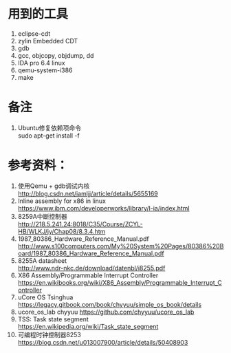 # 用到的工具
1. eclipse-cdt  
2. zylin Embedded CDT  
3. gdb  
4. gcc, objcopy, objdump, dd  
5. IDA pro 6.4 linux
6. qemu-system-i386
7. make  

# 备注
1. Ubuntu修复依赖项命令  
sudo apt-get install -f  

# 参考资料：  
1. 使用Qemu + gdb调试内核  
http://blog.csdn.net/iamljj/article/details/5655169  
2. Inline assembly for x86 in linux  
https://www.ibm.com/developerworks/library/l-ia/index.html  
3. 8259A中断控制器  
http://218.5.241.24:8018/C35/Course/ZCYL-HB/WLKJ/jy/Chap08/8.3.4.htm  
4. 1987_80386_Hardware_Reference_Manual.pdf  
http://www.s100computers.com/My%20System%20Pages/80386%20Board/1987_80386_Hardware_Reference_Manual.pdf  
5. 8255A datasheet  
http://www.ndr-nkc.de/download/datenbl/i8255.pdf  
6. X86 Assembly/Programmable Interrupt Controller  
https://en.wikibooks.org/wiki/X86_Assembly/Programmable_Interrupt_Controller  
7. uCore OS Tsinghua  
https://legacy.gitbook.com/book/chyyuu/simple_os_book/details  
8. ucore_os_lab chyyuu
https://github.com/chyyuu/ucore_os_lab  
9. TSS: Task state segment  
https://en.wikipedia.org/wiki/Task_state_segment  
10. 可编程时钟控制器8253
https://blog.csdn.net/u013007900/article/details/50408903  

